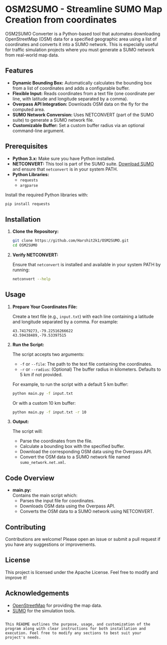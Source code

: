 # OSM2SUMO - Streamline SUMO Map Creation from coordinates

OSM2SUMO Converter is a Python-based tool that automates downloading OpenStreetMap (OSM) data for a specified geographic area using a list of coordinates and converts it into a SUMO network. This is especially useful for traffic simulation projects where you must generate a SUMO network from real-world map data.

## Features

- **Dynamic Bounding Box:** Automatically calculates the bounding box from a list of coordinates and adds a configurable buffer.
- **Flexible Input:** Reads coordinates from a text file (one coordinate per line, with latitude and longitude separated by a comma).
- **Overpass API Integration:** Downloads OSM data on the fly for the computed area.
- **SUMO Network Conversion:** Uses NETCONVERT (part of the SUMO suite) to generate a SUMO network file.
- **Customizable Buffer:** Set a custom buffer radius via an optional command-line argument.

## Prerequisites

- **Python 3.x:** Make sure you have Python installed.
- **NETCONVERT:** This tool is part of the SUMO suite. [Download SUMO](https://www.eclipse.org/sumo/) and ensure that `netconvert` is in your system PATH.
- **Python Libraries:**
  - `requests`
  - `argparse`

Install the required Python libraries with:

```bash
pip install requests
```

## Installation

1. **Clone the Repository:**

   ```bash
   git clone https://github.com/Harshit2k1/OSM2SUMO.git
   cd OSM2SUMO
   ```

2. **Verify NETCONVERT:**

   Ensure that `netconvert` is installed and available in your system PATH by running:

   ```bash
   netconvert --help
   ```

## Usage

1. **Prepare Your Coordinates File:**

   Create a text file (e.g., `input.txt`) with each line containing a latitude and longitude separated by a comma. For example:

   ```
   43.74179273,-79.22516266622
   43.59438489,-79.53397515
   ```

2. **Run the Script:**

   The script accepts two arguments:
   
   - `-f` or `--file`: The path to the text file containing the coordinates.
   - `-r` or `--radius`: (Optional) The buffer radius in kilometers. Defaults to 5 km if not provided.

   For example, to run the script with a default 5 km buffer:

   ```bash
   python main.py -f input.txt
   ```

   Or with a custom 10 km buffer:

   ```bash
   python main.py -f input.txt -r 10
   ```

3. **Output:**

   The script will:
   - Parse the coordinates from the file.
   - Calculate a bounding box with the specified buffer.
   - Download the corresponding OSM data using the Overpass API.
   - Convert the OSM data to a SUMO network file named `sumo_network.net.xml`.

## Code Overview

- **main.py:**  
  Contains the main script which:
  - Parses the input file for coordinates.
  - Downloads OSM data using the Overpass API.
  - Converts the OSM data to a SUMO network using NETCONVERT.

## Contributing

Contributions are welcome! Please open an issue or submit a pull request if you have any suggestions or improvements.

## License

This project is licensed under the Apache License. Feel free to modify and improve it!

## Acknowledgements

- [OpenStreetMap](https://www.openstreetmap.org/) for providing the map data.
- [SUMO](https://www.eclipse.org/sumo/) for the simulation tools.
```

This README outlines the purpose, usage, and customization of the program along with clear instructions for both installation and execution. Feel free to modify any sections to best suit your project's needs.
